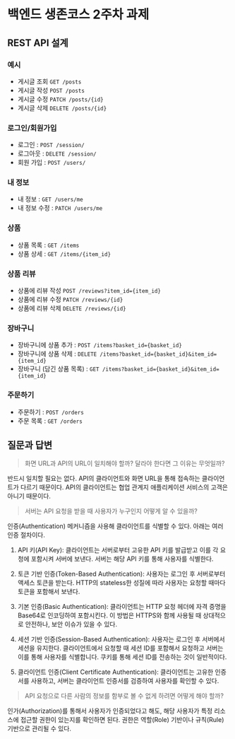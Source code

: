 # 백엔드 생존코스 2주차 과제

## REST API 설계

### 예시

- 게시글 조회 `GET /posts`
- 게시글 작성 `POST /posts`
- 게시글 수정 `PATCH /posts/{id}`
- 게시글 삭제 `DELETE /posts/{id}`

### 로그인/회원가입

- 로그인 : `POST /session/`
- 로그아웃 : `DELETE /session/`
- 회원 가입 : `POST /users/`

### 내 정보

- 내 정보 : `GET /users/me`
- 내 정보 수정 : `PATCH /users/me`

### 상품

- 상품 목록 : `GET /items`
- 상품 상세 : `GET /items/{item_id}`

### 상품 리뷰

- 상품에 리뷰 작성 `POST /reviews?item_id={item_id}`
- 상품에 리뷰 수정 `PATCH /reviews/{id}`
- 상품에 리뷰 삭제 `DELETE /reviews/{id}`

### 장바구니

- 장바구니에 상품 추가 : `POST /items?basket_id={basket_id}`
- 장바구니에 상품 삭제 : `DELETE /items?basket_id={basket_id}&item_id={item_id}`
- 장바구니 (담긴 상품 목록) : `GET /items?basket_id={basket_id}&item_id={item_id}`

### 주문하기

- 주문하기 : `POST /orders`
- 주문 목록 : `GET /orders`

## 질문과 답변

> 화면 URL과 API의 URL이 일치해야 할까? 달라야 한다면 그 이유는 무엇일까?

반드시 일치할 필요는 없다. API의 클라이언트와 화면 URL을 통해 접속하는 클라이언트가 다르기 때문이다. API의 클라이언트는 협업 관계지 애플리케이션 서비스의 고객은 아니기 때문이다.

> 서버는 API 요청을 받을 때 사용자가 누구인지 어떻게 알 수 있을까?

인증(Authentication) 메커니즘을 사용해 클라이언트를 식별할 수 있다. 아래는 여러 인증 절차이다.

1. API 키(API Key): 클라이언트는 서버로부터 고유한 API 키를 발급받고 이를 각 요청에 포함시켜 서버에 보낸다. 서버는 해당 API 키를 통해 사용자를 식별한다.

2. 토큰 기반 인증(Token-Based Authentication): 사용자는 로그인 후 서버로부터 액세스 토큰을 받는다. HTTP의 stateless한 성질에 따라 사용자는 요청할 때마다 토큰을 포함해서 보낸다.

3. 기본 인증(Basic Authentication): 클라이언트는 HTTP 요청 헤더에 자격 증명을 Base64로 인코딩하여 포함시킨다. 이 방법은 HTTPS와 함께 사용될 때 상대적으로 안전하나, 보안 이슈가 있을 수 있다.

4. 세션 기반 인증(Session-Based Authentication): 사용자는 로그인 후 서버에서 세션을 유지한다. 클라이언트에서 요청할 때 세션 ID를 포함해서 요청하고 서버는 이를 통해 사용자를 식별합니다. 쿠키를 통해 세션 ID를 전송하는 것이 일반적이다.

5. 클라이언트 인증(Client Certificate Authentication): 클라이언트는 고유한 인증서를 사용하고, 서버는 클라이언트 인증서를 검증하여 사용자를 확인할 수 있다.

> API 요청으로 다른 사람의 정보를 함부로 볼 수 없게 하려면 어떻게 해야 할까?

인가(Authorization)를 통해서 사용자가 인증되었다고 해도, 해당 사용자가 특정 리소스에 접근할 권한이 있는지를 확인하면 된다. 권한은 역할(Role) 기반이나 규칙(Rule) 기반으로 관리될 수 있다.
